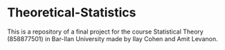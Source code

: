 # Theoretical-Statistics

This is a repository of a final project for the course Statistical Theory (858877501) in Bar-Ilan University made by Ilay Cohen and Amit Levanon.
